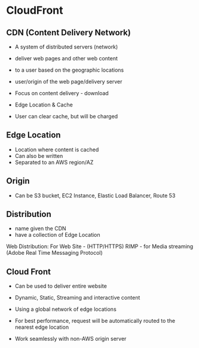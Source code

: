 # CloudFront

## CDN (Content Delivery Network)
* A system of distributed servers (network)
* deliver web pages and other web content
* to a user based on the geographic locations 
* user/origin of the web page/delivery server
* Focus on content delivery - download

* Edge Location & Cache
* User can clear cache, but will be charged

## Edge Location
* Location where content is cached
* Can also be written
* Separated to an AWS region/AZ

## Origin
* Can be S3 bucket, EC2 Instance, Elastic Load Balancer, Route 53

## Distribution
* name given the CDN
* have a collection of Edge Location

Web Distribution: For Web Site - (HTTP/HTTPS)
RIMP - for Media streaming (Adobe Real Time Messaging Protocol)

## Cloud Front
* Can be used to deliver entire website
* Dynamic, Static, Streaming and interactive content
* Using a global network of edge locations

* For best performance, request will be automatically routed to the nearest edge location
* Work seamlessly with non-AWS origin server